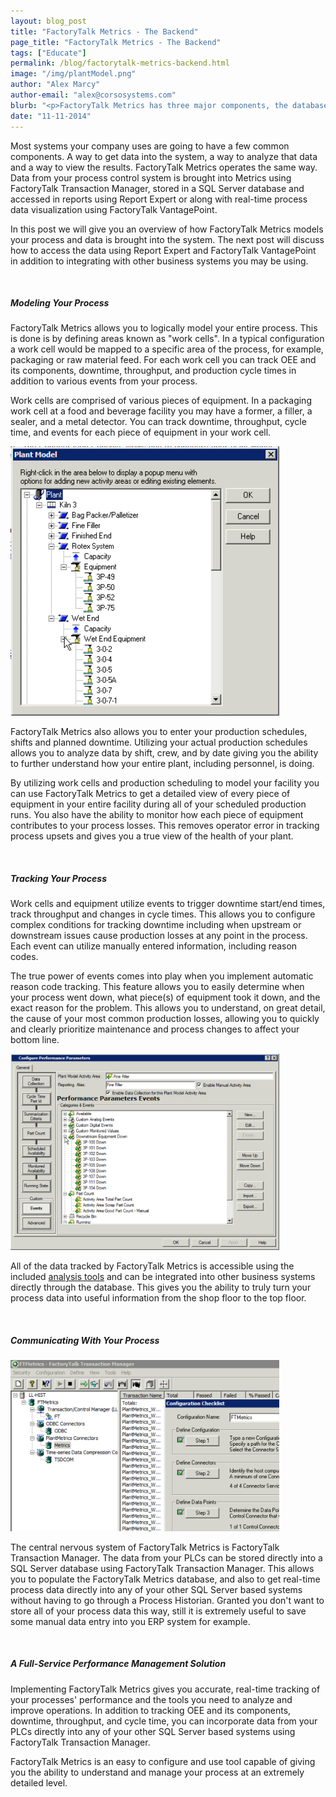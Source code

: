 ```yaml
---
layout: blog_post
title: "FactoryTalk Metrics - The Backend"
page_title: "FactoryTalk Metrics - The Backend"
tags: ["Educate"]
permalink: /blog/factorytalk-metrics-backend.html
image: "/img/plantModel.png"
author: "Alex Marcy"
author-email: "alex@corsosystems.com"
blurb: "<p>FactoryTalk Metrics has three major components, the database, process communications and reporting/analysis. This post details the database and communications systems and how they can be used to integrate FactoryTalk Metrics into your process.</p>"
date: "11-11-2014"
---
```


<p>Most systems your company uses are going to have a few common components. A way to get data into the system, a way to analyze that data and a way to view the results. FactoryTalk Metrics operates the same way. Data from your process control system is brought into Metrics using FactoryTalk Transaction Manager, stored in a SQL Server database and accessed in reports using Report Expert or along with real-time process data visualization using FactoryTalk VantagePoint.</p>

<p>In this post we will give you an overview of how FactoryTalk Metrics models your process and data is brought into the system. The next post  will discuss how to access the data using Report Expert and FactoryTalk VantagePoint in addition to integrating with other business systems you may be using.</p>
<br/>
<h5><b>Modeling Your Process</b></h5>
<p>FactoryTalk Metrics allows you to logically model your entire process. This is done is by defining areas known as "work cells". In a typical configuration a work cell would be mapped to a specific area of the process, for example, packaging or raw material feed. For each work cell you can track OEE and its components, downtime, throughput, and production cycle times in addition to various events from your process.</p>

<p>Work cells are comprised of various pieces of equipment. In a packaging work cell at a food and beverage facility you may have a former, a filler, a sealer, and a metal detector. You can track downtime, throughput, cycle time, and events for each piece of equipment in your work cell.</p>

<img src="/img/plantModel.png" width="430px"/>

<p>FactoryTalk Metrics also allows you to enter your production schedules, shifts and planned downtime. Utilizing your actual production schedules allows you to analyze data by shift, crew, and by date giving you the ability to further understand how your entire plant, including personnel, is doing.</p>

<p>By utilizing work cells and production scheduling to model your facility you can use FactoryTalk Metrics to get a detailed view of every piece of equipment in your entire facility during all of your scheduled production runs. You also have the ability to monitor how each piece of equipment contributes to your process losses. This removes operator error in tracking process upsets and gives you a true view of the health of your plant.</p>

<br/>
<h5><b>Tracking Your Process</b></h5>
<p>Work cells and equipment utilize events to trigger downtime start/end times, track throughput and changes in cycle times. This allows you to configure complex conditions for tracking downtime including when upstream or downstream issues cause production losses at any point in the process. Each event can utilize manually entered information, including reason codes.</p>

<p>The true power of events comes into play when you implement automatic reason code tracking. This feature allows you to easily determine when your process went down, what piece(s) of equipment took it down, and the exact reason for the problem. This allows you to understand, on great detail, the cause of your most common production losses, allowing you to quickly and clearly prioritize maintenance and process changes to affect your bottom line.</p>
<img src="/img/events.png" width="430px"/>

<p>All of the data tracked by FactoryTalk Metrics is accessible using the included <a href="/blog/factorytalk-metrics-data-analysis.html">analysis tools</a> and can be integrated into other business systems directly through the database. This gives you the ability to truly turn your process data into useful information from the shop floor to the top floor.</p>

<br/>
<h5><b>Communicating With Your Process</b></h5>
<img src="/img/transMgr.png" width="430px"/>
<p>The central nervous system of FactoryTalk Metrics is FactoryTalk Transaction Manager. The data from your PLCs can be stored directly into a SQL Server database using FactoryTalk Transaction Manager. This allows you to populate the FactoryTalk Metrics database, and also to get real-time process data directly into any of your other SQL Server based systems without having to go through a Process Historian. Granted you don't want to store all of your process data this way, still it is extremely useful to save some manual data entry into you ERP system for example.</p>

<br/>
<h5><b>A Full-Service Performance Management Solution</b></h5>
<p>Implementing FactoryTalk Metrics gives you accurate, real-time tracking of your processes' performance and the tools you need to analyze and improve operations. In addition to tracking OEE and its components, downtime, throughput, and cycle time, you can incorporate data from your PLCs directly into any of your other SQL Server based systems using FactoryTalk Transaction Manager.</p>

<p>FactoryTalk Metrics is an easy to configure and use tool capable of giving you the ability to understand and manage your process at an extremely detailed level.</p>



